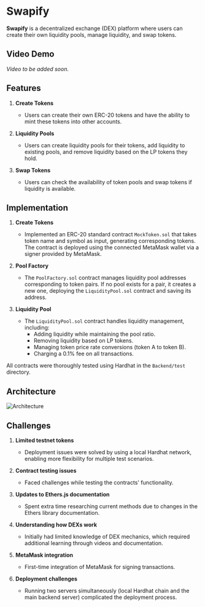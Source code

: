 
# Swapify

**Swapify** is a decentralized exchange (DEX) platform where users can create their own liquidity pools, manage liquidity, and swap tokens.

## Video Demo
*Video to be added soon.*

## Features

1. **Create Tokens**  
   - Users can create their own ERC-20 tokens and have the ability to mint these tokens into other accounts.

2. **Liquidity Pools**  
   - Users can create liquidity pools for their tokens, add liquidity to existing pools, and remove liquidity based on the LP tokens they hold.

3. **Swap Tokens**  
   - Users can check the availability of token pools and swap tokens if liquidity is available.

## Implementation

1. **Create Tokens**  
   - Implemented an ERC-20 standard contract `MockToken.sol` that takes token name and symbol as input, generating corresponding tokens. The contract is deployed using the connected MetaMask wallet via a signer provided by MetaMask.

2. **Pool Factory**  
   - The `PoolFactory.sol` contract manages liquidity pool addresses corresponding to token pairs. If no pool exists for a pair, it creates a new one, deploying the `LiquidityPool.sol` contract and saving its address.

3. **Liquidity Pool**  
   - The `LiquidityPool.sol` contract handles liquidity management, including:
     - Adding liquidity while maintaining the pool ratio.
     - Removing liquidity based on LP tokens.
     - Managing token price rate conversions (token A to token B).
     - Charging a 0.1% fee on all transactions.

All contracts were thoroughly tested using Hardhat in the `Backend/test` directory.

## Architecture

![Architecture](https://iili.io/dbSzLcF.png)

## Challenges

1. **Limited testnet tokens**  
   - Deployment issues were solved by using a local Hardhat network, enabling more flexibility for multiple test scenarios.

2. **Contract testing issues**  
   - Faced challenges while testing the contracts' functionality.

3. **Updates to Ethers.js documentation**  
   - Spent extra time researching current methods due to changes in the Ethers library documentation.

4. **Understanding how DEXs work**  
   - Initially had limited knowledge of DEX mechanics, which required additional learning through videos and documentation.

5. **MetaMask integration**  
   - First-time integration of MetaMask for signing transactions.

6. **Deployment challenges**  
   - Running two servers simultaneously (local Hardhat chain and the main backend server) complicated the deployment process.
